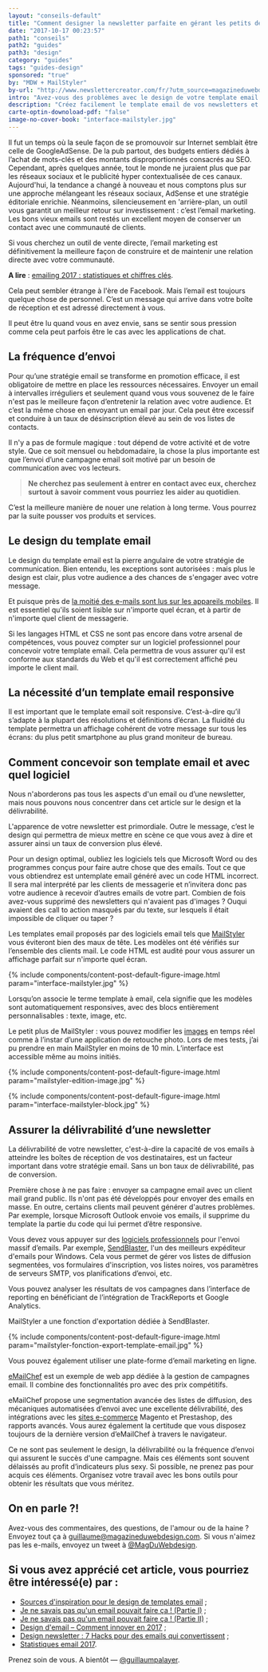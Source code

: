 ```yaml
---
layout: "conseils-default"
title: "Comment designer la newsletter parfaite en gérant les petits détails"
date: "2017-10-17 00:23:57"
path1: "conseils"
path2: "guides"
path3: "design"
category: "guides"
tags: "guides-design"
sponsored: "true"
by: "MDW + MailStyler"
by-url: "http://www.newslettercreator.com/fr/?utm_source=magazineduwebdesign.com&utm_medium=review-magazine&utm_campaign=nm-mailstyler2"
intro: "Avez-vous des problèmes avec le design de votre template email ? C'est un sujet avec lequel beaucoup de personnes luttent au quotidien. Heureusement, il existe des solutions simples pour vous aider à résoudre le problème. Dans cet article, vous apprendrez à identifier les éléments et les outils qui vous permettront d'optimiser le design de vos newsletters et campagnes email. Vous gagnerez ainsi un temps précieux qui pourra être utilisé pour optimiser votre stratégie d'email marketing."
description: "Créez facilement le template email de vos newsletters et campagnes emailing avec ces outils et astuces."
carte-optin-downoload-pdf: "false"
image-no-cover-book: "interface-mailstyler.jpg"
---
```

Il fut un temps où la seule façon de se promouvoir sur Internet semblait être celle de GoogleAdSense. De la pub partout, des budgets entiers dédiés à l’achat de mots-clés et des montants disproportionnés consacrés au SEO. Cependant, après quelques année, tout le monde ne juraient plus que par les réseaux sociaux et le publicité hyper contextualisée de ces canaux. Aujourd'hui, la tendance a changé à nouveau et nous comptons plus sur une approche mélangeant les réseaux sociaux, AdSense et une stratégie éditoriale enrichie. Néanmoins, silencieusement en 'arrière-plan, un outil vous garantit un meilleur retour sur investissement : c’est l’email marketing. Les bons vieux emails sont restés un excellent moyen de conserver un contact avec une communauté de clients.

Si vous cherchez un outil de vente directe, l’email marketing est définitivement la meilleure façon de construire et de maintenir une relation directe avec votre communauté.

**A lire** : [emailing 2017 : statistiques et chiffres clés](http://www.magazineduwebdesign.com/conseils/guides/statistiques-email-2017/).

Cela peut sembler étrange à l'ère de Facebook. Mais l’email est toujours quelque chose de personnel. C’est un message qui arrive dans votre boîte de réception et est adressé directement à vous.

Il peut être lu quand vous en avez envie, sans se sentir sous pression comme cela peut parfois être le cas avec les applications de chat.

## La fréquence d’envoi

Pour qu’une stratégie email se transforme en promotion efficace, il est obligatoire de mettre en place les ressources nécessaires. Envoyer un email à intervalles irréguliers et seulement quand vous vous souvenez de le faire n'est pas le meilleure façon d’entretenir la relation avec votre audience. Et c’est la même chose en envoyant un email par jour. Cela peut être excessif et conduire à un taux de désinscription élevé au sein de vos listes de contacts.

Il n'y a pas de formule magique : tout dépend de votre activité et de votre style. Que ce soit mensuel ou hebdomadaire, la chose la plus importante est que l’envoi d’une campagne email soit motivé par un besoin de communication avec vos lecteurs.

> **Ne cherchez pas seulement à entrer en contact avec eux, cherchez surtout à savoir comment vous pourriez les aider au quotidien**.

C’est la meilleure manière de nouer une relation à long terme. Vous pourrez par la suite pousser vos produits et services.

## Le design du template email

Le design du template email est la pierre angulaire de votre stratégie de communication. Bien entendu, les exceptions sont autorisées : mais plus le design est clair, plus votre audience a des chances de s'engager avec votre message.

Et puisque près de [la moitié des e-mails sont lus sur les appareils mobiles](http://www.magazineduwebdesign.com/conseils/guides/statistiques-email-2017/). Il est essentiel qu'ils soient lisible sur n'importe quel écran, et à partir de n'importe quel client de messagerie.

Si les langages HTML et CSS ne sont pas encore dans votre arsenal de compétences, vous pouvez compter sur un logiciel professionnel pour concevoir votre template email. Cela permettra de vous assurer qu'il est conforme aux standards du Web et qu'il est correctement affiché peu importe le client mail.

## La nécessité d’un template email responsive

Il est important que le template email soit responsive. C’est-à-dire qu’il s’adapte à la plupart des résolutions et définitions d’écran. La fluidité du template permettra un affichage cohérent de votre message sur tous les écrans: du plus petit smartphone au plus grand moniteur de bureau.

## Comment concevoir son template email et avec quel logiciel

Nous n'aborderons pas tous les aspects d'un email ou d’une newsletter, mais nous pouvons nous concentrer dans cet article sur le design et la délivrabilité.

L'apparence de votre newsletter est primordiale. Outre le message, c’est le design qui permettra de mieux mettre en scène ce que vous avez à dire et assurer ainsi un taux de conversion plus élevé.

Pour un design optimal, oubliez les logiciels tels que Microsoft Word ou des programmes conçus pour faire autre chose que des emails. Tout ce que vous obtiendrez est untemplate email généré avec un code HTML incorrect. Il sera mal interprété par les clients de messagerie et n’invitera donc pas votre audience à recevoir d’autres emails de votre part. Combien de fois avez-vous supprimé des newsletters qui n'avaient pas d'images ? Ouqui avaient des call to action masqués par du texte, sur lesquels il était impossible de cliquer ou taper ?

Les templates email proposés par des logiciels email tels que [MailStyler](http://www.newslettercreator.com/fr/?utm_source=magazineduwebdesign.com&utm_medium=review-magazine&utm_campaign=nm-mailstyler2) vous éviteront bien des maux de tête. Les modèles ont été vérifiés sur l’ensemble des clients mail. Le code HTML est audité pour vous assurer un affichage parfait sur n'importe quel écran.

{% include components/content-post-default-figure-image.html param="interface-mailstyler.jpg" %}

Lorsqu’on associe le terme template à email, cela signifie que les modèles sont automatiquement responsives, avec des blocs entièrement personnalisables : texte, image, etc.

Le petit plus de MailStyler : vous pouvez modifier les [images](http://www.magazineduwebdesign.com/ressources/collection-stocks-photo-image-gratuite-libre-de-droits/) en temps réel comme à l’instar d’une application de retouche photo. Lors de mes tests, j’ai pu prendre en main MailStyler en moins de 10 min. L’interface est accessible même au moins initiés.

{% include components/content-post-default-figure-image.html param="mailstyler-edition-image.jpg" %}

{% include components/content-post-default-figure-image.html param="interface-mailstyler-block.jpg" %}

## Assurer la délivrabilité d’une newsletter

La délivrabilité de votre newsletter, c'est-à-dire la capacité de vos emails à atteindre les boîtes de réception de vos destinataires, est un facteur important dans votre stratégie email. Sans un bon taux de délivrabilité, pas de conversion.

Première chose à ne pas faire : envoyer sa campagne email avec un client mail grand public. Ils n'ont pas été développés pour envoyer des emails en masse. En outre, certains clients mail peuvent générer d'autres problèmes. Par exemple, lorsque Microsoft Outlook envoie vos emails, il supprime du template la partie du code qui lui permet d’être responsive.

Vous devez vous appuyer sur des [logiciels professionnels](http://www.magazineduwebdesign.com/ressources/outils-services/design/) pour l'envoi massif d’emails. Par exemple, [SendBlaster](www.sendblaster.fr/?utm_source=magazineduwebdesign.com&utm_medium=review-magazine&utm_campaign=nm-mailstyler2), l'un des meilleurs expéditeur d'emails pour Windows. Cela vous permet de gérer vos listes de diffusion segmentées, vos formulaires d'inscription, vos listes noires, vos paramètres de serveurs SMTP, vos planifications d’envoi, etc.

Vous pouvez analyser les résultats de vos campagnes dans l’interface de reporting en bénéficiant de l’intégration de TrackReports et Google Analytics.

MailStyler a une fonction d'exportation dédiée à SendBlaster.

{% include components/content-post-default-figure-image.html param="mailstyler-fonction-export-template-email.jpg" %}

Vous pouvez également utiliser une plate-forme d’email marketing en ligne.

[eMailChef](http://emailchef.com/fr/?utm_source=magazineduwebdesign.com&utm_medium=review-magazine&utm_campaign=nm-mailstyler2) est un exemple de web app dédiée à la gestion de campagnes email. Il combine des fonctionnalités pro avec des prix compétitifs.

eMailChef propose une segmentation avancée des listes de diffusion, des mécaniques automatisées d’envoi avec une excellente délivrabilité, des intégrations avec les [sites e-commerce](http://www.magazineduwebdesign.com/collection/inspiration-ui-design-site-ecommerce-2016/) Magento et Prestashop, des rapports avancés. Vous aurez également la certitude que vous disposez toujours de la dernière version d’eMailChef à travers le navigateur.

Ce ne sont pas seulement le design, la délivrabilité ou la fréquence d’envoi qui assurent le succès d'une campagne. Mais ces éléments sont souvent délaissés au profit d’indicateurs plus sexy. Si possible, ne prenez pas pour acquis ces éléments. Organisez votre travail avec les bons outils pour obtenir les résultats que vous méritez.

## On en parle ?!

Avez-vous des commentaires, des questions, de l'amour ou de la haine ? Envoyez tout ça à guillaume@magazineduwebdesign.com. Si vous n'aimez pas les e-mails, envoyez un tweet à [@MagDuWebdesign](https://twitter.com/MagDuWebdesign).

## Si vous avez apprécié cet article, vous pourriez être intéressé(e) par :

-  [Sources d'inspiration pour le design de templates email](http://www.magazineduwebdesign.com/conseils/guides/template-email-exemple-inspiration-design/) ;
-  [Je ne savais pas qu'un email pouvait faire ça ! (Partie I)](http://www.magazineduwebdesign.com/conseils/guides/je-ne-savais-pas-qu-un-email-pouvait-faire-ca-partie-1/) ;
-  [Je ne savais pas qu'un email pouvait faire ça ! (Partie II)](http://www.magazineduwebdesign.com/conseils/guides/je-ne-savais-pas-qu-un-email-pouvait-faire-ca-partie-2/) ;
-  [Design d'email – Comment innover en 2017](http://www.magazineduwebdesign.com/conseils/guides/design-d-email-comment-innover-en-2017/) ;
-  [Design newsletter : 7 Hacks pour des emails qui convertissent](http://www.magazineduwebdesign.com/conseils/guides/design-newsletter-7-hacks-pour-des-emails-qui-convertissent/) ;
-  [Statistiques email 2017](http://www.magazineduwebdesign.com/conseils/guides/statistiques-email-2017/).

Prenez soin de vous. A bientôt — [@guillaumpalayer](https://twitter.com/guillaumpalayer).

